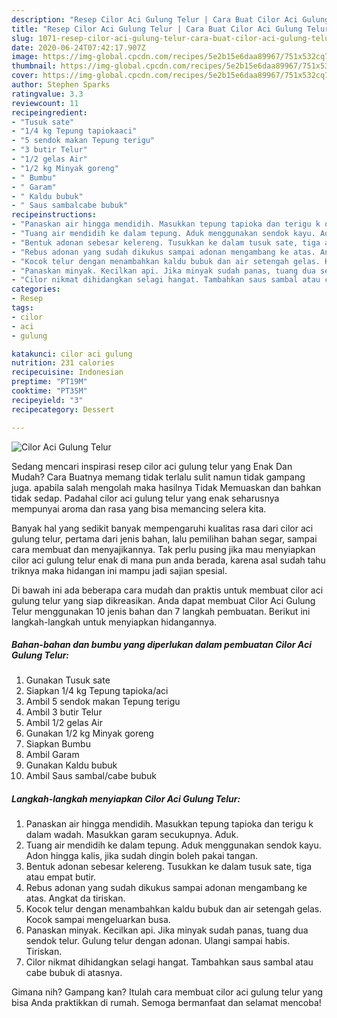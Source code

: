 ```yaml
---
description: "Resep Cilor Aci Gulung Telur | Cara Buat Cilor Aci Gulung Telur Yang Mudah Dan Praktis"
title: "Resep Cilor Aci Gulung Telur | Cara Buat Cilor Aci Gulung Telur Yang Mudah Dan Praktis"
slug: 1071-resep-cilor-aci-gulung-telur-cara-buat-cilor-aci-gulung-telur-yang-mudah-dan-praktis
date: 2020-06-24T07:42:17.907Z
image: https://img-global.cpcdn.com/recipes/5e2b15e6daa89967/751x532cq70/cilor-aci-gulung-telur-foto-resep-utama.jpg
thumbnail: https://img-global.cpcdn.com/recipes/5e2b15e6daa89967/751x532cq70/cilor-aci-gulung-telur-foto-resep-utama.jpg
cover: https://img-global.cpcdn.com/recipes/5e2b15e6daa89967/751x532cq70/cilor-aci-gulung-telur-foto-resep-utama.jpg
author: Stephen Sparks
ratingvalue: 3.3
reviewcount: 11
recipeingredient:
- "Tusuk sate"
- "1/4 kg Tepung tapiokaaci"
- "5 sendok makan Tepung terigu"
- "3 butir Telur"
- "1/2 gelas Air"
- "1/2 kg Minyak goreng"
- " Bumbu"
- " Garam"
- " Kaldu bubuk"
- " Saus sambalcabe bubuk"
recipeinstructions:
- "Panaskan air hingga mendidih. Masukkan tepung tapioka dan terigu k dalam wadah. Masukkan garam secukupnya. Aduk."
- "Tuang air mendidih ke dalam tepung. Aduk menggunakan sendok kayu. Adon hingga kalis, jika sudah dingin boleh pakai tangan."
- "Bentuk adonan sebesar kelereng. Tusukkan ke dalam tusuk sate, tiga atau empat butir."
- "Rebus adonan yang sudah dikukus sampai adonan mengambang ke atas. Angkat da tiriskan."
- "Kocok telur dengan menambahkan kaldu bubuk dan air setengah gelas. Kocok sampai mengeluarkan busa."
- "Panaskan minyak. Kecilkan api. Jika minyak sudah panas, tuang dua sendok telur. Gulung telur dengan adonan. Ulangi sampai habis. Tiriskan."
- "Cilor nikmat dihidangkan selagi hangat. Tambahkan saus sambal atau cabe bubuk di atasnya."
categories:
- Resep
tags:
- cilor
- aci
- gulung

katakunci: cilor aci gulung 
nutrition: 231 calories
recipecuisine: Indonesian
preptime: "PT19M"
cooktime: "PT35M"
recipeyield: "3"
recipecategory: Dessert

---
```



![Cilor Aci Gulung Telur](https://img-global.cpcdn.com/recipes/5e2b15e6daa89967/751x532cq70/cilor-aci-gulung-telur-foto-resep-utama.jpg)

Sedang mencari inspirasi resep cilor aci gulung telur yang Enak Dan Mudah? Cara Buatnya memang tidak terlalu sulit namun tidak gampang juga. apabila salah mengolah maka hasilnya Tidak Memuaskan dan bahkan tidak sedap. Padahal cilor aci gulung telur yang enak seharusnya mempunyai aroma dan rasa yang bisa memancing selera kita.

Banyak hal yang sedikit banyak mempengaruhi kualitas rasa dari cilor aci gulung telur, pertama dari jenis bahan, lalu pemilihan bahan segar, sampai cara membuat dan menyajikannya. Tak perlu pusing jika mau menyiapkan cilor aci gulung telur enak di mana pun anda berada, karena asal sudah tahu triknya maka hidangan ini mampu jadi sajian spesial.




Di bawah ini ada beberapa cara mudah dan praktis untuk membuat cilor aci gulung telur yang siap dikreasikan. Anda dapat membuat Cilor Aci Gulung Telur menggunakan 10 jenis bahan dan 7 langkah pembuatan. Berikut ini langkah-langkah untuk menyiapkan hidangannya.

<!--inarticleads1-->

##### Bahan-bahan dan bumbu yang diperlukan dalam pembuatan Cilor Aci Gulung Telur:

1. Gunakan Tusuk sate
1. Siapkan 1/4 kg Tepung tapioka/aci
1. Ambil 5 sendok makan Tepung terigu
1. Ambil 3 butir Telur
1. Ambil 1/2 gelas Air
1. Gunakan 1/2 kg Minyak goreng
1. Siapkan  Bumbu
1. Ambil  Garam
1. Gunakan  Kaldu bubuk
1. Ambil  Saus sambal/cabe bubuk




<!--inarticleads2-->

##### Langkah-langkah menyiapkan Cilor Aci Gulung Telur:

1. Panaskan air hingga mendidih. Masukkan tepung tapioka dan terigu k dalam wadah. Masukkan garam secukupnya. Aduk.
1. Tuang air mendidih ke dalam tepung. Aduk menggunakan sendok kayu. Adon hingga kalis, jika sudah dingin boleh pakai tangan.
1. Bentuk adonan sebesar kelereng. Tusukkan ke dalam tusuk sate, tiga atau empat butir.
1. Rebus adonan yang sudah dikukus sampai adonan mengambang ke atas. Angkat da tiriskan.
1. Kocok telur dengan menambahkan kaldu bubuk dan air setengah gelas. Kocok sampai mengeluarkan busa.
1. Panaskan minyak. Kecilkan api. Jika minyak sudah panas, tuang dua sendok telur. Gulung telur dengan adonan. Ulangi sampai habis. Tiriskan.
1. Cilor nikmat dihidangkan selagi hangat. Tambahkan saus sambal atau cabe bubuk di atasnya.




Gimana nih? Gampang kan? Itulah cara membuat cilor aci gulung telur yang bisa Anda praktikkan di rumah. Semoga bermanfaat dan selamat mencoba!
